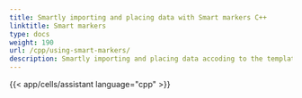 ```yaml
---
title: Smartly importing and placing data with Smart markers C++
linktitle: Smart markers
type: docs
weight: 190
url: /cpp/using-smart-markers/
description: Smartly importing and placing data accoding to the template Excel files with Aspose.Cells library.
---
```


{{< app/cells/assistant language="cpp" >}}